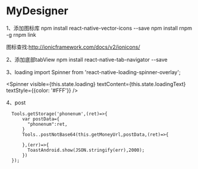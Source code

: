# MyDesigner

1、添加图标库
npm install react-native-vector-icons --save
npm install rnpm -g
rnpm link

图标查找:http://ionicframework.com/docs/v2/ionicons/


2、添加底部tabView
npm install react-native-tab-navigator --save






3、loading
import Spinner from 'react-native-loading-spinner-overlay';

<Spinner visible={this.state.loading} textContent={this.state.loadingText} textStyle={{color: '#FFF'}} />



4、post

      Tools.getStorage('phonenum',(ret)=>{
          var postData={
            "phonenum":ret,
          }
          Tools..postNotBase64(this.getMoneyUrl,postData,(ret)=>{

          },(err)=>{
            ToastAndroid.show(JSON.stringify(err),2000);
          })
      });

